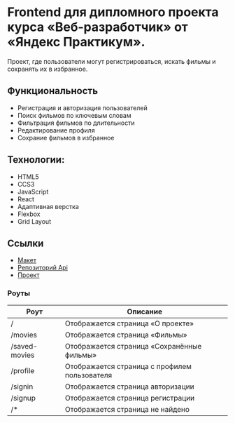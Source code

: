 # Frontend для дипломного проекта курса «Веб-разработчик» от «Яндекс Практикум».
Проект, где пользователи могут регистрироваться, искать фильмы и сохранять их в избранное.

## Функциональность
* Регистрация и авторизация пользователей
* Поиск фильмов по ключевым словам
* Фильтрация фильмов по длительности
* Редактирование профиля
* Сохрание фильмов в избранное

## Технологии:
* HTML5
* CCS3
* JavaScript
* React
* Адаптивная верстка
* Flexbox
* Grid Layout

## Ссылки
* [Макет](https://www.figma.com/file/QPOwI2AgQe2uRB7UzNfUy1/Diploma?type=design&node-id=932-3407&t=9HYdW2QUldFwAG1s-0)
* [Репозиторий Api](https://github.com/sdlmdev/movies-explorer-api)
* [Проект](https://sdlmdev.movies.nomoreparties.sbs)

### Роуты
<table>
  <thead>
    <tr>
      <th>Роут</th>
      <th>Описание</th>
    </tr>
  </thead>
  <tbody>
    <tr>
      <td>/</td>
      <td>Отображается страница «О проекте»</td>
    </tr>
    <tr>
      <td>/movies</td>
      <td>Отображается страница «Фильмы»</td>
    </tr>
    <tr>
      <td>/saved-movies</td>
      <td>Отображается страница «Сохранённые фильмы»</td>
    </tr>
    <tr>
      <td>/profile</td>
      <td>Отображается страница с профилем пользователя</td>
    </tr>
    <tr>
      <td>/signin</td>
      <td>Отображается страница авторизации</td>
    </tr>
    <tr>
      <td>/signup</td>
      <td>Отображается страница регистрации</td>
    </tr>
    <tr>
      <td>/*</td>
      <td>Отображается страница не найдено</td>
    </tr>
  </tbody>
</table>
